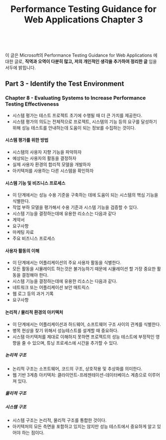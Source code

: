 ﻿---
layout: post
title: "Performance Testing Guidance for Web Applications Chapter 3"
---
<br/>

이 글은 Microsoft의 Performance Testing Guidance for Web Applications 에 대한 글로, **직역과 오역이 다분히 많고, 저의 개인적인 생각을 추가하여 정리한 글** 임을 서두에 밝힙니다.

## Part 3 - Identify the Test Environment

### Chapter 8 - Evaluating Systems to Increase Performance Testing Effectiveness

 - 시스템 평가는 테스트 프로젝트 초기에 수행될 때 더 큰 가치를 제공한다.
 - 시스템 평가의 의도는 전체적으로 프로젝트, 시스템의 기능 등의 요구를 달성하기 위해 성능 테스트를 안내하는데 도움이 되는 정보를 수집하는 것이다.

#### 시스템 평가를 위한 방법
- 시스템의 사용자 지향 기능을 파악하자
- 예상되는 사용자의 활동을 결정하자
- 실제 사용자 환경의 합리적 모델을 개발하자
- 아키텍처를 사용하는 다른 시스템을 확인하자

#### 시스템 기능 및 비즈니스 프로세스
- 이 단계에서는 성능 수용 기준을 구축하는 데에 도움이 되는 시스템의 핵심 기능을 식별한다.
- 작업 부하 모델을 평가해서 수용 기준과 시스템 기능을 검증할 수 있다.
- 시스템 기능을 결정하는데에 유용한 리소스는 다음과 같다
 - 계약서
 - 요구사항
 - 마케팅 자료
 - 주요 비즈니스 프로세스

#### 사용자 활동의 이해
- 이 단계에서는 어플리케이션의 주요 사용자 활동을 식별한다.
- 모든 활동을 시뮬레이트 하는것은 불가능하기 때문에 시뮬레이션 할 가장 중요한 활동을 결정해야 한다.
- 시스템 기능을 결정하는데에 유용한 리소스는 다음과 같다.
 - 네트워크 또는 어플리케이션 보안 매트릭스
 - 웹 로그 등의 과거 기록
 - 요구사항

#### 논리적 / 물리적 환경의 아키텍처
- 이 단계에서는 어플리케이션과 하드웨어, 소프트웨어 구조 사이의 관계를 식별한다.
- 병목 현상을 찾기 위해서 성능테스트를 설계할 때 중요하다.
- 시스템 아키텍처를 제대로 이해하지 못하면 프로젝트의 성능 테스트에 부정적인 영향을 줄 수 있으며, 튜닝 프로세스에 시간을 추가할 수 있다.

##### 논리적 구조
- 논리적 구조는 소프트웨어, 코드의 구조, 상호작용 및 추상화를 의미한다.
- 웹 기반 3계층 아키텍처: 클라이언트-프레젠테이션-데이터베이스 계층으로 이루어져 있다.

##### 물리적 구조

##### 시스템 구조
- 시스템 구조는 논리적, 물리적 구조를 통합한 것이다.
- 아키텍처의 모든 측면을 포함하고 있지는 않지만 성능 테스트에서 중요하게 알고 있어야 하는 점이다.
